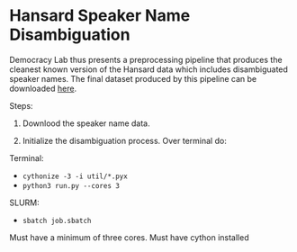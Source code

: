 # Hansard Speaker Name Disambiguation

Democracy Lab thus presents a preprocessing pipeline that produces the cleanest known version of the Hansard data which includes disambiguated speaker names. The final dataset produced by this pipeline can be downloaded [here]().

Steps: 
1. Downlood the speaker name data. 

2. Initialize the disambiguation process. Over terminal do:

Terminal: 
- `cythonize -3 -i util/*.pyx`
- `python3 run.py --cores 3`

SLURM: 
- `sbatch job.sbatch` 

Must have a minimum of three cores. 
Must have cython installed 
